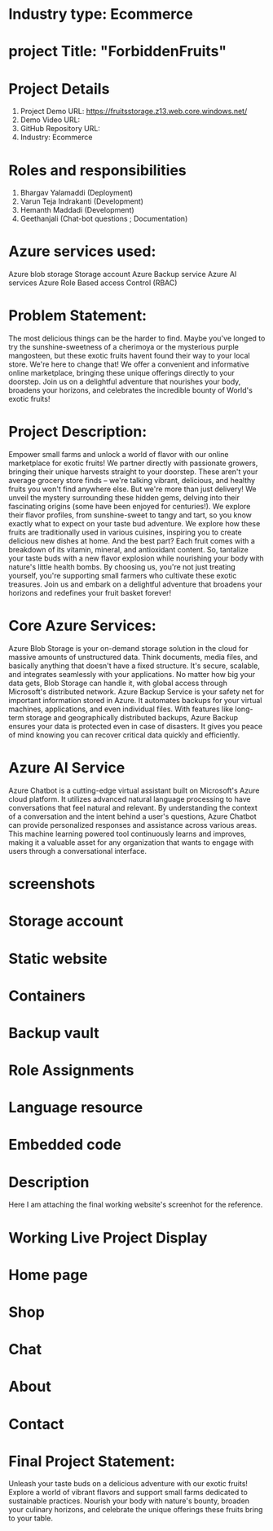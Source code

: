 
# Industry type: Ecommerce

# project Title: "ForbiddenFruits"

# Project Details

1. Project Demo URL: https://fruitsstorage.z13.web.core.windows.net/
2. Demo Video URL:
3. GitHub Repository URL:
4. Industry: Ecommerce

# Roles and responsibilities

1. Bhargav Yalamaddi (Deployment)
2. Varun Teja Indrakanti (Development)
3. Hemanth Maddadi (Development)
4. Geethanjali (Chat-bot questions ; Documentation)

# Azure services used:

Azure blob storage
Storage account
Azure Backup service
Azure AI services
Azure Role Based access Control (RBAC)

# Problem Statement:
The most delicious things can be the harder to find. Maybe you&#39;ve longed to try the
sunshine-sweetness of a cherimoya or the mysterious purple mangosteen, but these exotic 
fruits havent found their way to your local store. We&#39;re here to change that! We
offer a convenient and informative online marketplace, bringing these unique offerings
directly to your doorstep. Join us on a delightful adventure that nourishes your body,
broadens your horizons, and celebrates the incredible bounty of World&#39;s exotic fruits!

# Project Description:

Empower small farms and unlock a world of flavor with our online marketplace for exotic
fruits! We partner directly with passionate growers, bringing their unique harvests
straight to your doorstep. These aren&#39;t your average grocery store finds – we&#39;re talking
vibrant, delicious, and healthy fruits you won&#39;t find anywhere else. But we&#39;re more than
just delivery! We unveil the mystery surrounding these hidden gems, delving into their
fascinating origins (some have been enjoyed for centuries!). We explore their flavor
profiles, from sunshine-sweet to tangy and tart, so you know exactly what to expect on
your taste bud adventure. We explore how these fruits are traditionally used in various
cuisines, inspiring you to create delicious new dishes at home. And the best part? Each
fruit comes with a breakdown of its vitamin, mineral, and antioxidant content. So,
tantalize your taste buds with a new flavor explosion while nourishing your body with
nature&#39;s little health bombs. By choosing us, you&#39;re not just treating yourself, you&#39;re
supporting small farmers who cultivate these exotic treasures. Join us and embark on a
delightful adventure that broadens your horizons and redefines your fruit basket forever!

# Core Azure Services:
Azure Blob Storage is your on-demand storage solution in the cloud for massive
amounts of unstructured data. Think documents, media files, and basically anything that
doesn&#39;t have a fixed structure. It&#39;s secure, scalable, and integrates seamlessly with your
applications. No matter how big your data gets, Blob Storage can handle it, with global
access through Microsoft&#39;s distributed network.
Azure Backup Service is your safety net for important information stored in Azure. It
automates backups for your virtual machines, applications, and even individual files.
With features like long-term storage and geographically distributed backups, Azure
Backup ensures your data is protected even in case of disasters. It gives you peace of
mind knowing you can recover critical data quickly and efficiently.

# Azure AI Service

Azure Chatbot is a cutting-edge virtual assistant built on Microsoft&#39;s Azure cloud
platform. It utilizes advanced natural language processing to have conversations that
feel natural and relevant. By understanding the context of a conversation and the intent
behind a user&#39;s questions, Azure Chatbot can provide personalized responses and
assistance across various areas. This machine learning powered tool continuously
learns and improves, making it a valuable asset for any organization that wants to
engage with users through a conversational interface.


# screenshots

# Storage account

# Static website

# Containers

# Backup vault

# Role Assignments

# Language resource

# Embedded code

# Description
Here I am attaching the final working website's screenhot for the reference.

# Working Live Project Display

# Home page

# Shop

# Chat

# About

# Contact


# Final Project Statement:
Unleash your taste buds on a delicious adventure with our exotic fruits! Explore a world
of vibrant flavors and support small farms dedicated to sustainable practices. Nourish
your body with nature&#39;s bounty, broaden your culinary horizons, and celebrate the
unique offerings these fruits bring to your table.






